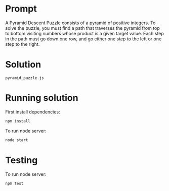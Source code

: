 # Prompt

A Pyramid Descent Puzzle consists of a pyramid of positive integers. To solve the puzzle, you must find a
path that traverses the pyramid from top to bottom visiting numbers whose product is a given target value.
Each step in the path must go down one row, and go either one step to the left or one step to the right.

# Solution

`pyramid_puzzle.js`

# Running solution

First install dependencies:

```sh
npm install
```

To run node server:

```sh
node start
```

# Testing

To run node server:

```sh
npm test
```
